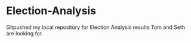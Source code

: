 # Election-Analysis

Gitpushed my local repository for Election Analysis results Tom and Seth are looking for.
